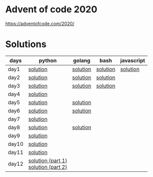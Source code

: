 

# Advent of code 2020

https://adventofcode.com/2020/

# Solutions

| days  | python  |  golang  | bash | javascript  |
|---|---|---|---|---|
| day1  | [solution](https://github.com/skyying/adventOfCode2020/blob/master/src/days/day1/1.py)  | [solution](https://github.com/skyying/adventOfCode2020/blob/master/src/days/day1/1.go)  | [solution](https://github.com/skyying/adventOfCode2020/blob/master/src/days/day1/1.sh) | [solution](https://github.com/skyying/adventOfCode2020/blob/master/src/days/day1/1.js)  |
| day2  | [solution](https://github.com/skyying/adventOfCode2020/blob/master/src/days/day2/1.py)  | [solution](https://github.com/skyying/adventOfCode2020/blob/master/src/days/day2/1.go)  | [solution](https://github.com/skyying/adventOfCode2020/blob/master/src/days/day2/1.sh)   |  |
| day3  | [solution](https://github.com/skyying/adventOfCode2020/blob/master/src/days/day3/1.py)  | [solution](https://github.com/skyying/adventOfCode2020/blob/master/src/days/day3/1.go)  | [solution](https://github.com/skyying/adventOfCode2020/blob/master/src/days/day3/1.sh)  |  |
| day4  | [solution](https://github.com/skyying/adventOfCode2020/blob/master/src/days/day4/1.py)  |   |   |  |
| day5  | [solution](https://github.com/skyying/adventOfCode2020/blob/master/src/days/day5/1.py)  | [solution](https://github.com/skyying/adventOfCode2020/blob/master/src/days/day5/1.go)  |   |  |
| day6  | [solution](https://github.com/skyying/adventOfCode2020/blob/master/src/days/day6/1.py)  | [solution](https://github.com/skyying/adventOfCode2020/blob/master/src/days/day6/1.go)  |   |  |
| day7  | [solution](https://github.com/skyying/adventOfCode2020/blob/master/src/days/day7/1.py)  |   |   |  |
| day8  | [solution](https://github.com/skyying/adventOfCode2020/blob/master/src/days/day8/1.py)  | [solution](https://github.com/skyying/adventOfCode2020/blob/master/src/days/day8/1.go)  |   |  |
| day9  | [solution](https://github.com/skyying/adventOfCode2020/blob/master/src/days/day9/1.py)  |   |   |  |
| day10 | [solution](https://github.com/skyying/adventOfCode2020/blob/master/src/days/day10/1.py)  |   |   |  |
| day11 | [solution](https://github.com/skyying/adventOfCode2020/blob/master/src/days/day11/1.py)  |   |   |  |
| day12 | [solution (part 1)](https://github.com/skyying/adventOfCode2020/blob/master/src/days/day12/1.py) <br/> [solution (part 2)](https://github.com/skyying/adventOfCode2020/blob/master/src/days/day12/2.py)  |   |   |  |
